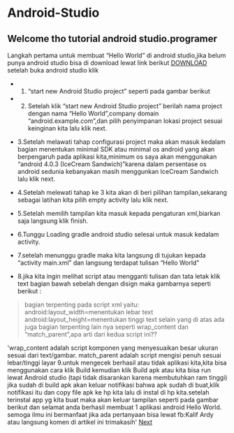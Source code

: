 # Android-Studio
Welcome tho tutorial android studio.programer
---
Langkah pertama untuk membuat “Hello World” di android studio,jika belum punya android studio bisa di download lewat link berikut [DOWNLOAD](https://developer.android.com/studio/index.html?hl=id#win-bundle)
setelah buka android studio klik 

- 1. “start new Android Studio project” seperti pada gambar berikut

- 2. Setelah klik “start new Android Studio project” berilah nama project dengan nama “Hello World”,company domain “android.example.com”,dan pilih penyimpanan lokasi project sesuai keinginan kita lalu klik next.

- 3.Setelah melawati tahap configurasi project maka akan masuk kedalam bagian menentukan minimal SDK atau minimal os android yang akan berpengaruh pada aplikasi kita,minimum os saya akan menggunakan “android 4.0.3 (IceCream Sandwich)”karena dalam persentase os android sedunia kebanyakan masih menggunkan IceCream Sandwich lalu klik next.

- 4.Setelah melewati tahap ke 3 kita akan di beri pilihan tampilan,sekarang sebagai latihan kita pilih empty activity lalu klik next.

- 5.Setelah memilih tampilan kita masuk kepada pengaturan xml,biarkan saja langsung klik finish.

- 6.Tunggu Loading gradle android studio selesai untuk masuk kedalam activity.

- 7.setelah menunggu gradle maka kita langsung di tujukan kepada “activity main.xml” dan langsung terdapat tulisan “Hello World”

- 8.jika kita ingin melihat script atau mengganti tulisan dan tata letak klik text bagian bawah sebelah dengan disign maka gambarnya seperti berikut :

>bagian terpenting pada script xml yaitu:
android:layout_width=menentukan lebar text
android:layout_height=menentukan tinggi text
selain yang di atas ada juga bagian terpenting lain nya seperti wrap_content dan “match_parent”,apa arti dari kedua script ini??


'wrap_content adalah script komponen yang menyesuaikan besar ukuran sesuai dari text/gambar.
match_parent adalah script mengisi penuh sesuai lebar/tinggi layar
9.untuk mengecek berhasil atau tidak aplikasi kita,kita bisa menggunakan cara klik Build kemudian klik Build apk atau kita bisa run lewat Android studio (tapi tidak disarankan karena membutuhkan ram tinggi) jika sudah di build apk akan keluar notifikasi bahwa apk sudah di buat,klik notifikasi itu dan copy file apk ke hp kita lalu di instal di hp kita.setelah terinstal app yg kita buat maka akan keluar tampilan seperti pada gambar berikut
dan selamat anda berhasil membuat 1 aplikasi android Hello World.
semoga ilmu ini bermanfaat jika ada pertanyaan bisa lewat fb:Kalif Ardy atau langsung komen di artikel ini trimakasih'
[Next](https://github.com/BlbliOlshop/Android-Studio/pull/1#issue-260838127)
